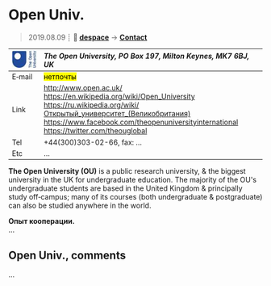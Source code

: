 # Open Univ.
> 2019.08.09 ┊ **🚀 [despace](index.md)** → **[Contact](contact.md)**

|[![](f/contact/o/open_univ_logo1_thumb.jpg)](f/contact/o/open_univ_logo1.png)|*The Open University, PO Box 197, Milton Keynes, MK7 6BJ, UK*|
|:--|:--|
|E‑mail| <mark>нетпочты</mark> |
|Link| <http://www.open.ac.uk/><br> <https://en.wikipedia.org/wiki/Open_University><br> <https://ru.wikipedia.org/wiki/Открытый_университет_(Великобритания)><br> <https://www.facebook.com/theopenuniversityinternational><br> <https://twitter.com/theouglobal>  |
|Tel| +44(300)303-02-66, fax: … |
|Etc| … |

**The Open University (OU)** is a public research university, & the biggest university in the UK for undergraduate education. The majority of the OU's undergraduate students are based in the United Kingdom & principally study off‑campus; many of its courses (both undergraduate & postgraduate) can also be studied anywhere in the world.

**Опыт кооперации.**  
…


<p style="page-break-after:always"> </p>

## Open Univ., comments

…

